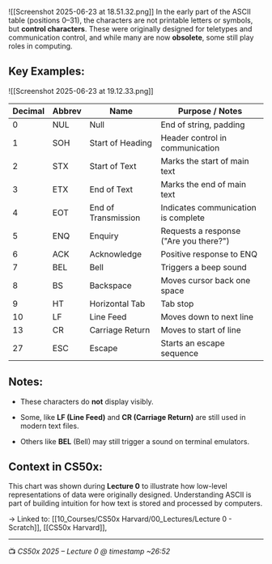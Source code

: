 ![[Screenshot 2025-06-23 at 18.51.32.png]]
In the early part of the ASCII table (positions 0–31), the characters are not printable letters or symbols, but **control characters**. These were originally designed for teletypes and communication control, and while many are now **obsolete**, some still play roles in computing.

## Key Examples:
![[Screenshot 2025-06-23 at 19.12.33.png]]

|Decimal|Abbrev|Name|Purpose / Notes|
|---|---|---|---|
|0|NUL|Null|End of string, padding|
|1|SOH|Start of Heading|Header control in communication|
|2|STX|Start of Text|Marks the start of main text|
|3|ETX|End of Text|Marks the end of main text|
|4|EOT|End of Transmission|Indicates communication is complete|
|5|ENQ|Enquiry|Requests a response ("Are you there?")|
|6|ACK|Acknowledge|Positive response to ENQ|
|7|BEL|Bell|Triggers a beep sound|
|8|BS|Backspace|Moves cursor back one space|
|9|HT|Horizontal Tab|Tab stop|
|10|LF|Line Feed|Moves down to next line|
|13|CR|Carriage Return|Moves to start of line|
|27|ESC|Escape|Starts an escape sequence|

## Notes:

- These characters do **not** display visibly.
    
- Some, like **LF (Line Feed)** and **CR (Carriage Return)** are still used in modern text files.
    
- Others like **BEL** (Bell) may still trigger a sound on terminal emulators.
    

## Context in CS50x:

This chart was shown during **Lecture 0** to illustrate how low-level representations of data were originally designed. Understanding ASCII is part of building intuition for how text is stored and processed by computers.

→ Linked to: [[10_Courses/CS50x Harvard/00_Lectures/Lecture 0 - Scratch]], [[CS50x Harvard]],

---

📺 _CS50x 2025 – Lecture 0 @ timestamp ~26:52_